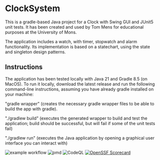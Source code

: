 # ClockSystem

This is a gradle-based Java project for a Clock with Swing GUI and JUnit5 unit tests. It has been created and used by Tom Mens for educational purposes at the University of Mons.

The application includes a watch, with timer, stopwatch and alarm functionality.
Its implementation is based on a statechart, using the state and singleton design patterns.


## Instructions

The application has been tested locally with Java 21 and Gradle 8.5 (on MacOS). To run it locally, download the latest release and run the following command-line instructions, assuming you have already gradle installed on your machine:

"gradle wrapper" (creates the necessary gradle wrapper files to be able to build the app with gradle).

"./gradlew build" (executes the generated wrapper to build and test the application; build should be successful, but will fail if some of the unit tests fail)

"./gradlew run" (executes the Java application by opening a graphical user interface you can interact with)

![example workflow](https://github.com/MarineB210/ClockSystem/actions/workflows/gradle.yml/badge.svg)
![pmd](https://github.com/MarineB210/ClockSystem/actions/workflows/pmd.yml/badge.svg)
![CodeQL](https://github.com/MarineB210/ClockSystem/actions/workflows/codeql.yml/badge.svg)
[![OpenSSF Scorecard](https://api.securityscorecards.dev/projects/github.com/MarineB210/ClockSystem/badge)](https://securityscorecards.dev/viewer/?uri=github.com/MarineB210/ClockSystem)
